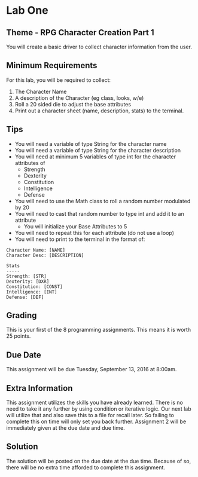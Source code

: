 # Lab One

## Theme - RPG Character Creation Part 1
You will create a basic driver to collect character information from the user.

## Minimum Requirements
For this lab, you will be required to collect:
  1. The Character Name
  2. A description of the Character (eg class, looks, w/e)
  3. Roll a 20 sided die to adjust the base attributes
  4. Print out a character sheet (name, description, stats) to the terminal.

## Tips
* You will need a variable of type String for the character name
* You will need a variable of type String for the character description
* You will need at minimum 5 variables of type int for the character attributes of
  * Strength
  * Dexterity
  * Constitution
  * Intelligence
  * Defense
* You will need to use the Math class to roll a random number modulated by 20
* You will need to cast that random number to type int and add it to an attribute
  * You will initialize your Base Attributes to 5
* You will need to repeat this for each attribute (do not use a loop)
* You will need to print to the terminal in the format of:

```
Character Name: [NAME]
Character Desc: [DESCRIPTION]

Stats
-----
Strength: [STR]
Dexterity: [DXR]
Constitution: [CONST]
Intelligence: [INT]
Defense: [DEF]
```

## Grading
This is your first of the 8 programming assignments. This means it is worth 25 points.

## Due Date
This assignment will be due Tuesday, September 13, 2016 at 8:00am.

## Extra Information
This assignment utilizes the skills you have already learned. There is no need to take it any further by using condition or iterative logic. Our next lab will utilize that and also save this to a file for recall later. So failing to complete this on time will only set you back further. Assignment 2 will be immediately given at the due date and due time.

## Solution
The solution will be posted on the due date at the due time. Because of so, there will be no extra time afforded to complete this assignment.
